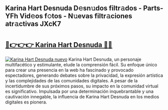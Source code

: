 ## Karina Hart Desnuda D𝚎sn𝚞dos filtr𝚊dos - Parts-YFh Vid𝚎os f𝚘tos - N𝚞evas filtr𝚊ciones atr𝚊ctivas JXcK7

# <h2><a href="http://mb44a9.tromn.icu/?c=Karina+Hart+Desnuda">🔗👉👉👉 Karina Hart Desnuda 🔗🔗</a></h2>

[![Karina Hart Desnuda nuevo](https://i.imgur.com/pEAQMta.gif)](http://mb44a9.tromn.icu/?c=Karina+Hart+Desnuda)
Karina Hart Desnuda, un personaje multifacético y estimulante, elude la comprensión fácil. Su enfoque único para crear una presencia en la web ha fascinado y provocado espectadores, generando debates sobre la privacidad, la expresión artística y las complejidades de las comunidades digitales. A pesar de la incertidumbre de sus próximos pasos, su impacto en la comunidad virtual es significativo. Impulsada por una determinación inquebrantable y una cautivación innegable, la influencia de Karina Hart Desnuda en los medios digitales es pionera.
